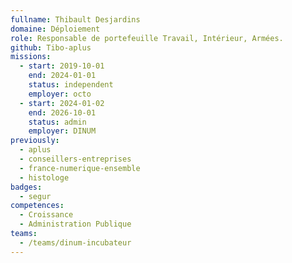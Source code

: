 ```yaml
---
fullname: Thibault Desjardins
domaine: Déploiement
role: Responsable de portefeuille Travail, Intérieur, Armées.
github: Tibo-aplus
missions:
  - start: 2019-10-01
    end: 2024-01-01
    status: independent
    employer: octo
  - start: 2024-01-02
    end: 2026-10-01
    status: admin
    employer: DINUM
previously:
  - aplus
  - conseillers-entreprises
  - france-numerique-ensemble
  - histologe
badges:
  - segur
competences:
  - Croissance
  - Administration Publique
teams:
  - /teams/dinum-incubateur
---
```


